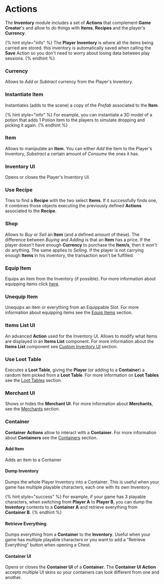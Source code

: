 # Actions

The **Inventory** module includes a set of **Actions** that complement **Game Creator**'s and allow to _do_ things with **Items**, **Recipes** and the player's **Currency**.

{% hint style="info" %}
The **Player** **Inventory** is where all the items being carried are stored. this inventory is automatically saved when calling the **Save** Action so you don't need to worry about losing data between play sessions.
{% endhint %}

### Currency

Allows to _Add_ or _Subtract_ currency from the Player's Inventory.

### Instantiate Item

Instantiates \(adds to the scene\) a copy of the _Prefab_ associated to the **Item**.

{% hint style="info" %}
For example, you can instantiate a 3D model of a potion that adds 1 Potion item to the players to simulate dropping and picking it again.
{% endhint %}

### Item

Allows to manipulate an **Item**. You can either _Add_ the item to the Player's Inventory, _Substract_ a certain amount of _Consume_ the ones it has.

### Inventory UI

Opens or closes the Player's Inventory UI.

### Use Recipe

Tries to find a **Recipe** with the two select **Items**. If it successfully finds one, it combines those objects executing the previously defined **Actions** associated to the **Recipe**.

### Shop

Allows to _Buy_ or _Sell_ an **Item** \(and a defined amount of these\). The difference between _Buying_ and _Adding_ is that an **Item** has a price. If the player doesn't have enough **Currency** to purchase the **Item/s**, then it won't do anything. The same applies to _Selling_. If the player is not carrying enough **Items** in his inventory, the transaction won't be fulfilled.

### Equip Item

Equips an item from the Inventory \(if possible\). For more information about equipping items click [here](equip-items.md).

### Unequip Item

Unequips an item or everything from an Equippable Slot. For more information about equipping items see the [Equip Items](equip-items.md) section.

### Items List UI

An advanced **Action** used for the Inventory UI. Allows to modify what items are displayed in an **Items List** component. For more information about the **Items List** component see [Custom Inventory UI](custom-inventory-ui.md) section.

### Use Loot Table

Executes a **Loot Table**, giving the **Player** \(or adding to a **Container**\) a random item picked from a **Loot Table**. For more information on **Loot Tables** see the [Loot Tables](loot-tables.md) section.

### Merchant UI

Shows or hides the **Merchant UI**. For more information about **Merchants**, see the [Merchants](merchants.md) section.

### Container

**Container** **Actions** allow to interact with a **Container**. For more information about **Containers** see the [Containers](containers.md) section.

#### Add Item

Adds an item to a Container

#### Dump Inventory

Dumps the whole Player Inventory into a Container. This is useful when your game has multiple playable characters, each one with its own Inventory. 

{% hint style="success" %}
For example, if your game has 3 playable characters, when switching from **Player A** to **Player B**, you can dump the **Inventory** contents to a **Container A** and retrieve everything from **Container B**.
{% endhint %}

#### Retrieve Everything

Dumps everything from a **Container** to the **Inventory**. Useful when your game has multiple playable characters or you want to add a "Retrieve Everything" button when opening a Chest.

#### **Container UI**

Opens or closes the **Container UI** of a **Container**. The **Container UI Action** accepts multiple UI skins so your containers can look different from one and another.

